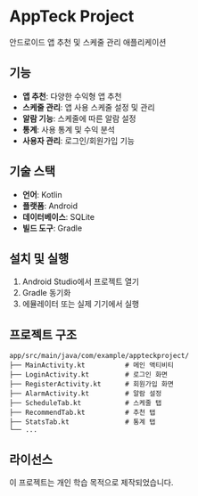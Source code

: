 # AppTeck Project

안드로이드 앱 추천 및 스케줄 관리 애플리케이션

## 기능

- **앱 추천**: 다양한 수익형 앱 추천
- **스케줄 관리**: 앱 사용 스케줄 설정 및 관리
- **알람 기능**: 스케줄에 따른 알람 설정
- **통계**: 사용 통계 및 수익 분석
- **사용자 관리**: 로그인/회원가입 기능

## 기술 스택

- **언어**: Kotlin
- **플랫폼**: Android
- **데이터베이스**: SQLite
- **빌드 도구**: Gradle

## 설치 및 실행

1. Android Studio에서 프로젝트 열기
2. Gradle 동기화
3. 에뮬레이터 또는 실제 기기에서 실행

## 프로젝트 구조

```
app/src/main/java/com/example/appteckproject/
├── MainActivity.kt          # 메인 액티비티
├── LoginActivity.kt         # 로그인 화면
├── RegisterActivity.kt      # 회원가입 화면
├── AlarmActivity.kt         # 알람 설정
├── ScheduleTab.kt           # 스케줄 탭
├── RecommendTab.kt          # 추천 탭
├── StatsTab.kt              # 통계 탭
└── ...
```

## 라이선스

이 프로젝트는 개인 학습 목적으로 제작되었습니다. 